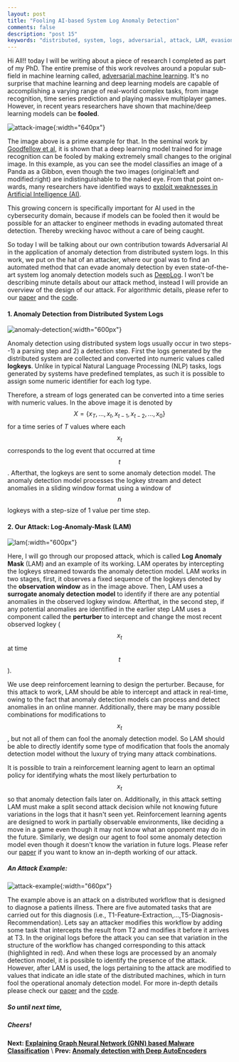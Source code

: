 ```yaml
---
layout: post
title: "Fooling AI-based System Log Anomaly Detection"
comments: false
description: "post 15"
keywords: "distributed, system, logs, adversarial, attack, LAM, evasion, log, anomaly, mask, Log-Anomaly-Mask, deep learning, machine learning, anomaly detection, DeepLog, AutoEncoder"
---
```


Hi All!! today I will be writing about a piece of research I completed as part of my PhD. The entire premise of this work revolves around a popular sub-field in machine learning called, [adversarial machine learning](https://en.wikipedia.org/wiki/Adversarial_machine_learning). It's no surprise that machine learning and deep learning models are capable of accomplishing a varying range of real-world complex tasks, from image recognition, time series prediction and playing massive multiplayer games. However, in recent years researchers have shown that machine/deep learning models can be **fooled**. 

![attack-image]({{site.baseurl}}/material/2021/post_15/adv_attack.jpeg?raw=true){:width="640px"}
<br>

The image above is a prime example for that. In the seminal work by [Goodfellow et al](https://arxiv.org/pdf/1412.6572.pdf), it is shown that a deep learning model trained for image recognition can be fooled by making extremely small changes to the original image. In this example, as you can see the model classifies an image of a Panda as a Gibbon, even though the two images (original:left and modified:right) are indistinguishable to the naked eye. From that point on-wards, many researchers have identified ways to [exploit weaknesses in Artificial Intelligence (AI)](https://nvlpubs.nist.gov/nistpubs/ir/2019/NIST.IR.8269-draft.pdf?ref=https://githubhelp.com). 

This growing concern is specifically important for AI used in the cybersecurity domain, because if models can be fooled then it would be possible for an attacker to engineer methods in evading automated threat detection. Thereby wrecking havoc without a care of being caught.

So today I will be talking about our own contribution towards Adversarial AI in the application of anomaly detection from distributed system logs. In this work, we put on the hat of an attacker, where our goal was to find an automated method that can evade anomaly detection by even state-of-the-art system log anomaly detection models such as [DeepLog](https://www.cs.utah.edu/~lifeifei/papers/deeplog.pdf). I won't be describing minute details about our attack method, instead I will provide an overview of the design of our attack. For algorithmic details, please refer to our [paper](https://www.dinalherath.com/papers/2021codaspy.pdf) and the [code](https://github.com/dherath/Log_Anomaly_Mask).

#### 1. Anomaly Detection from Distributed System Logs

![anomaly-detection]({{site.baseurl}}/material/2021/post_15/log_anomaly_detection_example.jpeg?raw=true){:width="600px"}
<br>

Anomaly detection using distributed system logs usually occur in two steps--1) a parsing step and 2) a detection step. First the logs generated by the distributed system are collected and converted into numeric values called **logkeys**. Unlike in typical Natural Language Processing (NLP) tasks, logs generated by systems have predefined templates, as such it is possible to assign some numeric identifier for each log type. 

Therefore, a stream of logs generated can be converted into a time series with numeric values. In the above image it is denoted by $$X = \{ x_{T}, ..., x_{t}, x_{t-1}, x_{t-2}, ..., x_{0}\}$$ for a time series of $T$ values where each $$x_{t}$$ corresponds to the log event that occurred at time $$t$$. Afterthat, the logkeys are sent to some anomaly detection model. The anomaly detection model processes the logkey stream and detect anomalies in a sliding window format using a window of $$n$$ logkeys with a step-size of 1 value per time step.


#### 2. Our Attack: Log-Anomaly-Mask (LAM)

![lam]({{site.baseurl}}/material/2021/post_15/LAM_image.jpg?raw=true){:width="600px"}
<br>

Here, I will go through our proposed attack, which is called **Log Anomaly Mask** (LAM) and an example of its working. LAM operates by intercepting the logkeys streamed towards the anomaly detection model. LAM works in two stages, first, it observes a fixed sequence of the logkeys denoted by the __observation window__ as in the image above. Then, LAM uses a **surrogate anomaly detection model** to identify if there are any potential anomalies in the observed logkey window. Afterthat, in the second step, if any potential anomalies are identified in the earlier step LAM uses a component called the **perturber** to intercept and change the most recent observed logkey ($$x_{t}$$ at time $$t$$). 

We use deep reinforcement learning to design the perturber. Because, for this attack to work, LAM should be able to intercept and attack in real-time, owing to the fact that anomaly detection models can process and detect anomalies in an online manner. Additionally, there may be many possible combinations for modifications to $$x_{t}$$, but not all of them can fool the anomaly detection model. So LAM should be able to directly identify some type of modification that fools the anomaly detection model without the luxury of trying many attack combinations. 

It is possible to train a reinforcement learning agent to learn an optimal policy for identifying whats the most likely perturbation to $$x_{t}$$ so that anomaly detection fails later on. Additionally, in this attack setting LAM must make a split second attack decision while not knowing future variations in the logs that it hasn't seen yet. Reinforcement learning agents are designed to work in partially observable environments, like deciding a move in a game even though it may not know what an opponent may do in the future. Similarly, we design our agent to fool some anomaly detection model even though it doesn't know the variation in future logs. Please refer our [paper](https://www.dinalherath.com/papers/2021codaspy.pdf) if you want to know an in-depth working of our attack. 

##### An Attack Example:

![attack-example]({{site.baseurl}}/material/2021/post_15/log_attack_example.jpeg?raw=true){:width="660px"}
<br>

The example above is an attack on a distributed workflow that is designed to diagnose a patients illness. There are five automated tasks that are carried out for this diagnosis (i.e., T1-Feature-Extraction,...,T5-Diagnosis-Recommendation). Lets say an attacker modifies this workflow by adding some task that intercepts the result from T2 and modifies it before it arrives at T3. In the original logs before the attack you can see that variation in the structure of the workflow has changed corresponding to this attack (highlighted in red). And when these logs are processed by an anomaly detection model, it is possible to identify the presence of the attack. However, after LAM is used, the logs pertaining to the attack are modified to values that indicate an idle state of the distributed machines, which in turn fool the operational anomaly detection model. For more in-depth details please check our [paper](https://www.dinalherath.com/papers/2021codaspy.pdf) and the [code](https://github.com/dherath/Log_Anomaly_Mask).


##### So until next time,
##### Cheers!

**Next: [Explaining Graph Neural Network (GNN) based Malware Classification]({{site.baseurl}}/2022/cfgexplainer/)** \\
**Prev: [Anomaly detection with Deep AutoEncoders]({{site.baseurl}}/2020/autoencoder/)**